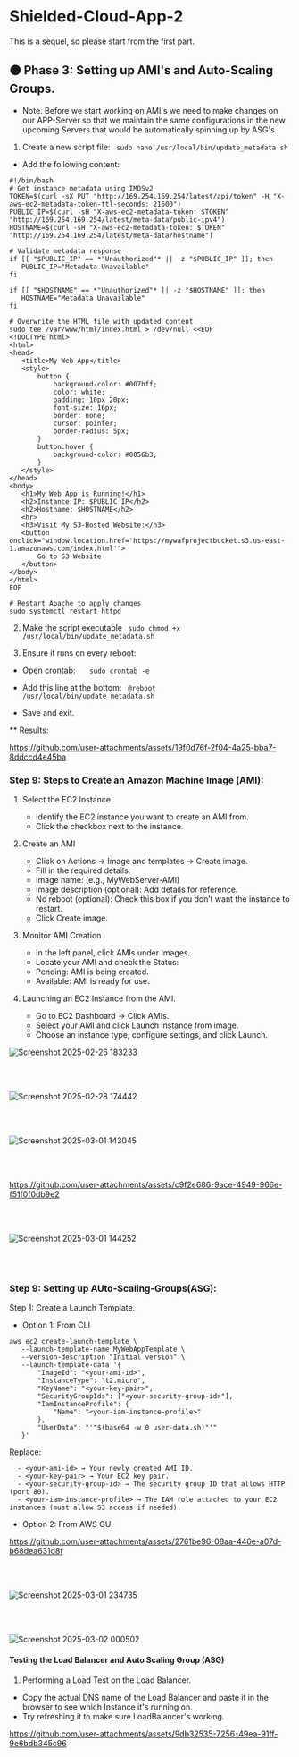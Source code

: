# Shielded-Cloud-App-2
This is a sequel, so please start from the first part.

## 🟠 Phase 3: Setting up AMI's and Auto-Scaling Groups.

* Note. Before we start working on AMI's we need to make changes on our APP-Server so that we maintain the same configurations in the new upcoming Servers that would be automatically spinning up by ASG's.

1. Create a new script file:
```  sudo nano /usr/local/bin/update_metadata.sh  ```
 
- Add the following content:
  
 ```
#!/bin/bash
# Get instance metadata using IMDSv2
TOKEN=$(curl -sX PUT "http://169.254.169.254/latest/api/token" -H "X-aws-ec2-metadata-token-ttl-seconds: 21600")
PUBLIC_IP=$(curl -sH "X-aws-ec2-metadata-token: $TOKEN" "http://169.254.169.254/latest/meta-data/public-ipv4")
HOSTNAME=$(curl -sH "X-aws-ec2-metadata-token: $TOKEN" "http://169.254.169.254/latest/meta-data/hostname")

# Validate metadata response
if [[ "$PUBLIC_IP" == *"Unauthorized"* || -z "$PUBLIC_IP" ]]; then
    PUBLIC_IP="Metadata Unavailable"
fi

if [[ "$HOSTNAME" == *"Unauthorized"* || -z "$HOSTNAME" ]]; then
    HOSTNAME="Metadata Unavailable"
fi

# Overwrite the HTML file with updated content
sudo tee /var/www/html/index.html > /dev/null <<EOF
<!DOCTYPE html>
<html>
<head>
    <title>My Web App</title>
    <style>
        button {
            background-color: #007bff;
            color: white;
            padding: 10px 20px;
            font-size: 16px;
            border: none;
            cursor: pointer;
            border-radius: 5px;
        }
        button:hover {
            background-color: #0056b3;
        }
    </style>
</head>
<body>
    <h1>My Web App is Running!</h1>
    <h2>Instance IP: $PUBLIC_IP</h2>
    <h2>Hostname: $HOSTNAME</h2>
    <hr>
    <h3>Visit My S3-Hosted Website:</h3>
    <button onclick="window.location.href='https://mywafprojectbucket.s3.us-east-1.amazonaws.com/index.html'">
        Go to S3 Website
    </button>
</body>
</html>
EOF

# Restart Apache to apply changes
sudo systemctl restart httpd
  ```

2. Make the script executable
```  sudo chmod +x /usr/local/bin/update_metadata.sh ```

3. Ensure it runs on every reboot:
  -  Open crontab:
 ```    sudo crontab -e   ```

  - Add this line at the bottom:
 ```  @reboot /usr/local/bin/update_metadata.sh   ```

  - Save and exit.

** Results:

https://github.com/user-attachments/assets/19f0d76f-2f04-4a25-bba7-8ddccd4e45ba

### Step 9: Steps to Create an Amazon Machine Image (AMI):

1. Select the EC2 Instance
    - Identify the EC2 instance you want to create an AMI from.
    - Click the checkbox next to the instance.

2. Create an AMI
    - Click on Actions → Image and templates → Create image.
    - Fill in the required details:
    - Image name: (e.g., MyWebServer-AMI)
    - Image description (optional): Add details for reference.
    - No reboot (optional): Check this box if you don’t want the instance to restart.
    - Click Create image.

3. Monitor AMI Creation
    - In the left panel, click AMIs under Images.
    - Locate your AMI and check the Status:
    - Pending: AMI is being created.
    - Available: AMI is ready for use.

4. Launching an EC2 Instance from the AMI.
    - Go to EC2 Dashboard → Click AMIs.
    - Select your AMI and click Launch instance from image.
    - Choose an instance type, configure settings, and click Launch.

![Screenshot 2025-02-26 183233](https://github.com/user-attachments/assets/bb65eae7-cd14-4599-a3be-39e1893b3917)

<br><br>

![Screenshot 2025-02-28 174442](https://github.com/user-attachments/assets/665eefb8-db3b-4487-bc27-9b0fd6a7b484)

<br><br>

![Screenshot 2025-03-01 143045](https://github.com/user-attachments/assets/2e19f815-c66e-4880-89d6-164f0cfaa5f4)

<br><br>

https://github.com/user-attachments/assets/c9f2e686-9ace-4949-966e-f51f0f0db9e2

<br><br>

![Screenshot 2025-03-01 144252](https://github.com/user-attachments/assets/25d08a7a-5268-4dd9-af06-7b9a14ddb23f)

<br><br>


### Step 9: Setting up AUto-Scaling-Groups(ASG):

Step 1: Create a Launch Template.

-  Option 1: From CLI
 ```
aws ec2 create-launch-template \
    --launch-template-name MyWebAppTemplate \
    --version-description "Initial version" \
    --launch-template-data '{
        "ImageId": "<your-ami-id>",
        "InstanceType": "t2.micro",
        "KeyName": "<your-key-pair>",
        "SecurityGroupIds": ["<your-security-group-id>"],
        "IamInstanceProfile": {
            "Name": "<your-iam-instance-profile>"
        },
        "UserData": "'"$(base64 -w 0 user-data.sh)"'"
    }'

 ```
Replace:
```
  - <your-ami-id> → Your newly created AMI ID.
  - <your-key-pair> → Your EC2 key pair.
  - <your-security-group-id> → The security group ID that allows HTTP (port 80).
  - <your-iam-instance-profile> → The IAM role attached to your EC2 instances (must allow S3 access if needed).
```
-  Option 2: From AWS GUI



https://github.com/user-attachments/assets/2761be96-08aa-446e-a07d-b68dea631d8f

<br><br>

![Screenshot 2025-03-01 234735](https://github.com/user-attachments/assets/97e3fb2a-9d7a-4db7-beea-e628346ecf62)

<br><br>

![Screenshot 2025-03-02 000502](https://github.com/user-attachments/assets/0ccb1545-7225-48a2-9a25-ad7a9c9cfee9)

#### Testing the Load Balancer and Auto Scaling Group (ASG)

1. Performing a Load Test on the Load Balancer.

 - Copy the actual DNS name of the Load Balancer and paste it in the browser to see which Instance it's running on.
 - Try refreshing it to make sure LoadBalancer's working.


https://github.com/user-attachments/assets/9db32535-7256-49ea-91ff-9e6bdb345c96

